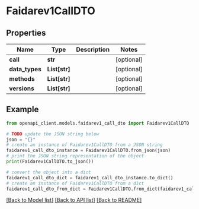 # Faidarev1CallDTO


## Properties

Name | Type | Description | Notes
------------ | ------------- | ------------- | -------------
**call** | **str** |  | [optional] 
**data_types** | **List[str]** |  | [optional] 
**methods** | **List[str]** |  | [optional] 
**versions** | **List[str]** |  | [optional] 

## Example

```python
from openapi_client.models.faidarev1_call_dto import Faidarev1CallDTO

# TODO update the JSON string below
json = "{}"
# create an instance of Faidarev1CallDTO from a JSON string
faidarev1_call_dto_instance = Faidarev1CallDTO.from_json(json)
# print the JSON string representation of the object
print(Faidarev1CallDTO.to_json())

# convert the object into a dict
faidarev1_call_dto_dict = faidarev1_call_dto_instance.to_dict()
# create an instance of Faidarev1CallDTO from a dict
faidarev1_call_dto_from_dict = Faidarev1CallDTO.from_dict(faidarev1_call_dto_dict)
```
[[Back to Model list]](../README.md#documentation-for-models) [[Back to API list]](../README.md#documentation-for-api-endpoints) [[Back to README]](../README.md)


